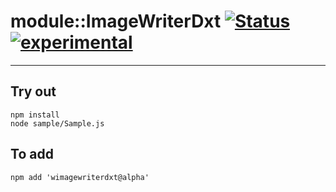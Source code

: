 
# module::ImageWriterDxt  [![Status](https://github.com/Wandalen/wImageWriterDxt/workflows/Test/badge.svg)](https://github.com/Wandalen/wImageWriterDxt/actions?query=workflow%3ATest) [![experimental](https://img.shields.io/badge/stability-experimental-orange.svg)](https://github.com/emersion/stability-badges#experimental)

___

## Try out
```
npm install
node sample/Sample.js
```

## To add
```
npm add 'wimagewriterdxt@alpha'
```

